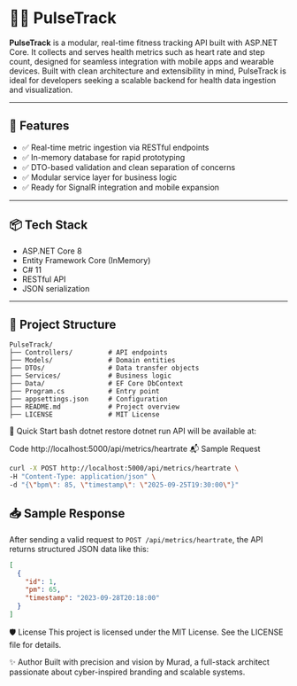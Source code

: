 # 🏃‍♂️ PulseTrack

**PulseTrack** is a modular, real-time fitness tracking API built with ASP.NET Core. It collects and serves health metrics such as heart rate and step count, designed for seamless integration with mobile apps and wearable devices. Built with clean architecture and extensibility in mind, PulseTrack is ideal for developers seeking a scalable backend for health data ingestion and visualization.

---

## 🚀 Features

- ✅ Real-time metric ingestion via RESTful endpoints
- ✅ In-memory database for rapid prototyping
- ✅ DTO-based validation and clean separation of concerns
- ✅ Modular service layer for business logic
- ✅ Ready for SignalR integration and mobile expansion

---

## 📦 Tech Stack

- ASP.NET Core 8
- Entity Framework Core (InMemory)
- C# 11
- RESTful API
- JSON serialization

---

## 📁 Project Structure

```plaintext
PulseTrack/
├── Controllers/         # API endpoints
├── Models/              # Domain entities
├── DTOs/                # Data transfer objects
├── Services/            # Business logic
├── Data/                # EF Core DbContext
├── Program.cs           # Entry point
├── appsettings.json     # Configuration
├── README.md            # Project overview
├── LICENSE              # MIT License
```
🧪 Quick Start
bash
dotnet restore
dotnet run
API will be available at:

Code
http://localhost:5000/api/metrics/heartrate
📬 Sample Request
```bash
curl -X POST http://localhost:5000/api/metrics/heartrate \
-H "Content-Type: application/json" \
-d "{\"bpm\": 85, \"timestamp\": \"2025-09-25T19:30:00\"}"
```
## 📥 Sample Response

After sending a valid request to `POST /api/metrics/heartrate`, the API returns structured JSON data like this:

```json
[
  {
    "id": 1,
    "pm": 65,
    "timestamp": "2023-09-28T20:18:00"
  }
]
```

🛡️ License
This project is licensed under the MIT License. See the LICENSE file for details.

✨ Author
Built with precision and vision by Murad, a full-stack architect passionate about cyber-inspired branding and scalable systems.
